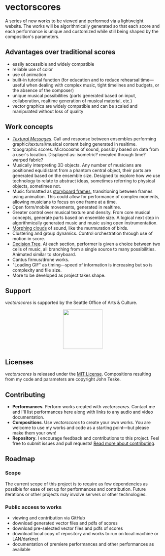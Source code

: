 # vectorscores

A series of new works to be viewed and performed via a lightweight website. The works will be algorithmically generated so that each score and each performance is unique and customized while still being shaped by the composition's parameters.

## Advantages over traditional scores
- easily accessible and widely compatible
- reliable use of color
- use of animation
- built-in tutorial function
(for education and to reduce rehearsal time—useful when dealing with complex music, tight timelines and budgets, or the absence of the composer)
- unique musical possibilities (parts generated based on input, collaboration, realtime generation of musical material, etc.)
- vector graphics are widely compatible and can be scaled and manipulated without loss of quality


<!--
## Performances
- list performances here or link to appropriate page
- accept performance submissions. dates, audio, video documentation
-->


## Work concepts
- [*Textural Messages*]. Call and response between ensembles performing graphic/textural/musical content being generated in realtime.
- topographic scores. Microcosms of sound, possibly based on data from a user's location. Displayed as: isometric? revealed through time? warped fabric?
- Musically interpreting 3D objects. Any number of musicians are positioned equidistant from a phantom central object, their parts are generated based on the ensemble size. Designed to explore how we use technology to relate to abstract ideas, sometimes referring to physical objects, sometimes not.
- Music formatted as [storyboard frames], transitioning between frames using animation. This could allow for performance of complex moments, allowing musicians to focus on one frame at a time.
- Open form/mobile movements, generated in realtime.
- Greater control over musical texture and density. From core musical concepts, generate parts based on ensemble size. A logical next step in algorithmically generated music and music using open instrumentation.
- [Morphing clouds] of sound, like the murmuration of birds.
- Clustering and group dynamics. Control orchestration through use of motion in score.
- [Decision Tree]. At each section, performer is given a choice between two cells of music, all branching from a single source to many possibilities. Animated similar to storyboard.
- Cantus firmus/drone works.
- "Loading GIF" as timing—speed of information is increasing but so is complexity and file size.
- More to be developed as project takes shape.


## Support
*vectorscores* is supported by the Seattle Office of Arts & Culture.

<p align="center"><img src="https://cdn.rawgit.com/johnteske/vectorscores/a2fa6bd7cabaeddcadd3386e1361f43d97237e16/_includes/icons-logos/SOAC-logo-grey.svg" width="128px" /></p>


## Licenses
*vectorscores* is released under the [MIT License](http://opensource.org/licenses/MIT). Compositions resulting from my code and parameters are copyright John Teske.


## Contributing
- **Performances**. Perform works created with *vectorscores*. Contact me and I'll list performances here along with links to any audio and video documentation.
- **Compositions**. Use *vectorscores* to create your own works. You are welcome to use my works and code as a starting point—but please make them your own!
- **Repository**. I encourage feedback and contributions to this project. Feel free to submit issues and pull requests! [Read more about contributing](https://github.com/johnteske/vectorscores/blob/gh-pages/CONTRIBUTING.md).


## Roadmap

### Scope
The current scope of this project is to require as few dependencies as possible for ease of set up for performances and contribution. Future iterations or other projects may involve servers or other technologies.

### Public access to works
- viewing and contribution via GitHub
- download generated vector files and pdfs of scores
- download pre-selected vector files and pdfs of scores
- download local copy of repository and works to run on local machine or LAN/darknet
- documentation of premiere performances and other performances as available

<!--
shareable links. option to include parameters (with query string?)
-->

[*Textural Messages*]: http://vectorscor.es/projects/Textural-Messages/
[storyboard frames]: http://vectorscor.es/projects/storyboard/
[Morphing clouds]: http://vectorscor.es/projects/glob/
[Decision Tree]: http://vectorscor.es/projects/decision-tree/
